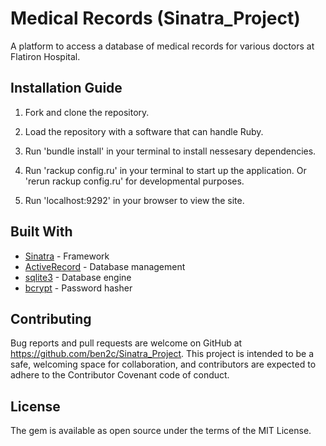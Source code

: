 # Medical Records (Sinatra_Project)

A platform to access a database of medical records for various doctors at Flatiron Hospital.

## Installation Guide

1. Fork and clone the repository.

2. Load the repository with a software that can handle Ruby.

3. Run 'bundle install' in your terminal to install nessesary dependencies. 

4. Run 'rackup config.ru' in your terminal to start up the application. Or 'rerun rackup config.ru' for developmental purposes.

5. Run 'localhost:9292' in your browser to view the site. 

## Built With

* [Sinatra](https://rubygems.org/gems/sinatra) - Framework
* [ActiveRecord](https://rubygems.org/gems/activerecord) - Database management
* [sqlite3](https://rubygems.org/gems/sqlite3) - Database engine
* [bcrypt](https://rubygems.org/gems/bcrypt) - Password hasher

## Contributing

Bug reports and pull requests are welcome on GitHub at https://github.com/ben2c/Sinatra_Project. This project is intended to be a safe, welcoming space for collaboration, and contributors are expected to adhere to the Contributor Covenant code of conduct.

## License

The gem is available as open source under the terms of the MIT License.